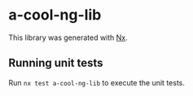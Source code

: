 # a-cool-ng-lib

This library was generated with [Nx](https://nx.dev).

## Running unit tests

Run `nx test a-cool-ng-lib` to execute the unit tests.
